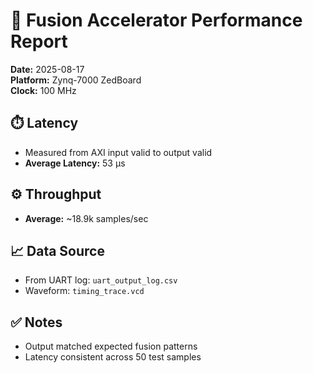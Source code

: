 # 🚀 Fusion Accelerator Performance Report

**Date:** 2025-08-17  
**Platform:** Zynq-7000 ZedBoard  
**Clock:** 100 MHz

## ⏱️ Latency
- Measured from AXI input valid to output valid
- **Average Latency:** 53 µs

## ⚙️ Throughput
- **Average:** ~18.9k samples/sec

## 📈 Data Source
- From UART log: `uart_output_log.csv`
- Waveform: `timing_trace.vcd`

## ✅ Notes
- Output matched expected fusion patterns
- Latency consistent across 50 test samples
